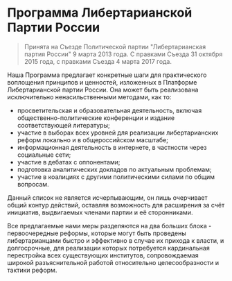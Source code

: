 # Программа Либертарианской Партии России

> Принята на Съезде Политической партии "Либертарианская партия России" 9 марта 2013 года. C правками Съезда 31 октября 2015 года, с правками Съезда 4 марта 2017 года.

Наша Программа предлагает конкретные шаги для практического воплощения принципов и ценностей, изложенных в Платформе Либертарианской партии России. Она может быть реализована исключительно ненасильственными методами, как то:

* просветительская и образовательная деятельность, включая общественно-политические конференции и издание соответствующей литературы;
* участие в выборах всех уровней для реализации либертарианских реформ локально и в общероссийском масштабе;
* информационная деятельность в интернете, в частности через социальные сети;
* участие в дебатах с оппонентами;
* подготовка аналитических докладов по актуальным проблемам;
* участие в коалициях с другими политическими силами по общим вопросам.

Данный список не является исчерпывающим, он лишь очерчивает общий контур действий, оставляя возможность для расширения за счёт инициатив, выдвигаемых членами партии и её сторонниками.

Все предлагаемые нами меры разделяются на два больших блока - первоочередные реформы, которые могут быть проведены либертарианцами быстро и эффективно в случае их прихода к власти, и долгосрочные, для реализации которых потребуется кардинальная перестройка всех существующих институтов, сопровождаемая широкой разъяснительной работой относительно целесообразности и тактики реформ.

